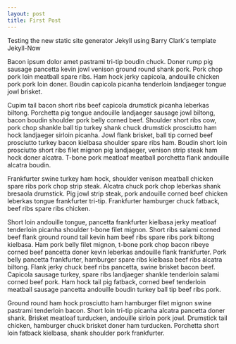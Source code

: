 ```yaml
---
layout: post
title: First Post
---
```


Testing the new static site generator Jekyll using Barry Clark's template Jekyll-Now

Bacon ipsum dolor amet pastrami tri-tip boudin chuck. Doner rump pig sausage pancetta kevin jowl venison ground round shank pork. Pork chop pork loin meatball spare ribs. Ham hock jerky capicola, andouille chicken pork pork loin doner. Boudin capicola picanha tenderloin landjaeger tongue jowl brisket.

Cupim tail bacon short ribs beef capicola drumstick picanha leberkas biltong. Porchetta pig tongue andouille landjaeger sausage jowl biltong, bacon boudin shoulder pork belly corned beef. Shoulder short ribs cow, pork chop shankle ball tip turkey shank chuck drumstick prosciutto ham hock landjaeger sirloin picanha. Jowl flank brisket, ball tip corned beef prosciutto turkey bacon kielbasa shoulder spare ribs ham. Boudin short loin prosciutto short ribs filet mignon pig landjaeger, venison strip steak ham hock doner alcatra. T-bone pork meatloaf meatball porchetta flank andouille alcatra boudin.

Frankfurter swine turkey ham hock, shoulder venison meatball chicken spare ribs pork chop strip steak. Alcatra chuck pork chop leberkas shank bresaola drumstick. Pig jowl strip steak, pork andouille corned beef chicken leberkas tongue frankfurter tri-tip. Frankfurter hamburger chuck fatback, beef ribs spare ribs chicken.

Short loin andouille tongue, pancetta frankfurter kielbasa jerky meatloaf tenderloin picanha shoulder t-bone filet mignon. Short ribs salami corned beef flank ground round tail kevin ham beef ribs spare ribs pork biltong kielbasa. Ham pork belly filet mignon, t-bone pork chop bacon ribeye corned beef pancetta doner kevin leberkas andouille flank frankfurter. Pork belly pancetta frankfurter, hamburger spare ribs kielbasa beef ribs alcatra biltong. Flank jerky chuck beef ribs pancetta, swine brisket bacon beef. Capicola sausage turkey, spare ribs landjaeger shankle tenderloin salami corned beef pork. Ham hock tail pig fatback, corned beef tenderloin meatball sausage pancetta andouille boudin turkey ball tip beef ribs pork.

Ground round ham hock prosciutto ham hamburger filet mignon swine pastrami tenderloin bacon. Short loin tri-tip picanha alcatra pancetta doner shank. Brisket meatloaf turducken, andouille sirloin pork jowl. Drumstick tail chicken, hamburger chuck brisket doner ham turducken. Porchetta short loin fatback kielbasa, shank shoulder pork frankfurter.
